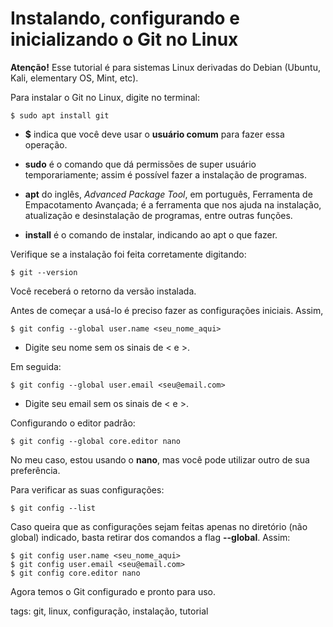 # Instalando, configurando e inicializando o Git no Linux

**Atenção!** Esse tutorial é para sistemas Linux derivadas do Debian (Ubuntu, Kali, elementary OS, Mint, etc).

Para instalar o Git no Linux, digite no terminal:

```
$ sudo apt install git
```

- **$** indica que você deve usar o **usuário comum** para fazer essa operação.

- **sudo** é o comando que dá permissões de super usuário temporariamente; assim é possível fazer a instalação de programas.

- **apt** do inglês, *Advanced Package Tool*, em português, Ferramenta de Empacotamento Avançada; é a ferramenta que nos ajuda na instalação, atualização e desinstalação de programas, entre outras funções.

- **install** é o comando de instalar, indicando ao apt o que fazer.

Verifique se a instalação foi feita corretamente digitando:

```
$ git --version
```

Você receberá o retorno da versão instalada.

Antes de começar a usá-lo é preciso fazer as configurações iniciais. Assim,

```
$ git config --global user.name <seu_nome_aqui>
```

- Digite seu nome sem os sinais de < e >.

Em seguida:

```
$ git config --global user.email <seu@email.com>
```

- Digite seu email sem os sinais de < e >.

Configurando o editor padrão:

```
$ git config --global core.editor nano
```

No meu caso, estou usando o **nano**, mas você pode utilizar outro de sua preferência.

Para verificar as suas configurações:

```
$ git config --list
```

Caso queira que as configurações sejam feitas apenas no diretório (não global) indicado, basta retirar dos comandos a flag **--global**. Assim:

```
$ git config user.name <seu_nome_aqui>
$ git config user.email <seu@email.com>
$ git config core.editor nano
```

Agora temos o Git configurado e pronto para uso.

tags: git, linux, configuração, instalação, tutorial
